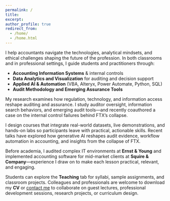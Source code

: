 ```yaml
---
permalink: /
title:
excerpt:
author_profile: true
redirect_from:
  - /home/
  - /home.html
---
```


I help accountants navigate the technologies, analytical mindsets, and ethical challenges shaping the future of the profession. In both classrooms and in professional settings, I guide students and practitioners through:

- **Accounting Information Systems** & internal controls  
- **Data Analytics and Visualization** for auditing and decision support  
- **Applied AI & Automation** (VBA, Alteryx, Power Automate, Python, SQL)  
- **Audit Methodology and Emerging Assurance Tools**

My research examines how regulation, technology, and information access reshape auditing and assurance. I study auditor oversight, information search behaviors, and emerging audit tools—and recently coauthored a case on the internal control failures behind FTX’s collapse.

I design courses that integrate real-world datasets, live demonstrations, and hands-on labs so participants leave with practical, actionable skills. Recent talks have explored how generative AI reshapes audit evidence, workflow automation in accounting, and insights from the collapse of FTX.

Before academia, I audited complex IT environments at **Ernst & Young** and implemented accounting software for mid-market clients at **Squire & Company**—experience I draw on to make each lesson practical, relevant, and engaging.

Students can explore the **Teaching** tab for syllabi, sample assignments, and classroom projects. Colleagues and professionals are welcome to download my **CV** or [contact me](mailto:noah.myers@uvu.edu) to collaborate on guest lectures, professional development sessions, research projects, or curriculum design.